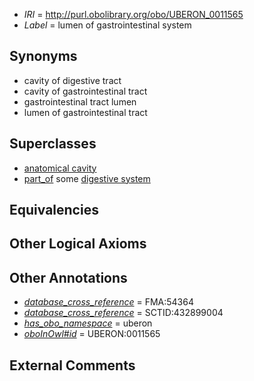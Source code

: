  * *IRI* = http://purl.obolibrary.org/obo/UBERON_0011565
 * *Label* = lumen of gastrointestinal system

## Synonyms

 * cavity of digestive tract
 * cavity of gastrointestinal tract
 * gastrointestinal tract lumen
 * lumen of gastrointestinal tract

## Superclasses

 * [anatomical cavity](../../UBERON/53/UBERON_0002553.md)
 * [part_of](../../BFO/50/BFO_0000050.md) some [digestive system](../../UBERON/07/UBERON_0001007.md)

## Equivalencies


## Other Logical Axioms


## Other Annotations

 * *[database_cross_reference](../../ef/oboInOwl#hasDbXref.md)* = FMA:54364
 * *[database_cross_reference](../../ef/oboInOwl#hasDbXref.md)* = SCTID:432899004
 * *[has_obo_namespace](../../ce/oboInOwl#hasOBONamespace.md)* = uberon
 * *[oboInOwl#id](../../id/oboInOwl#id.md)* = UBERON:0011565

## External Comments

